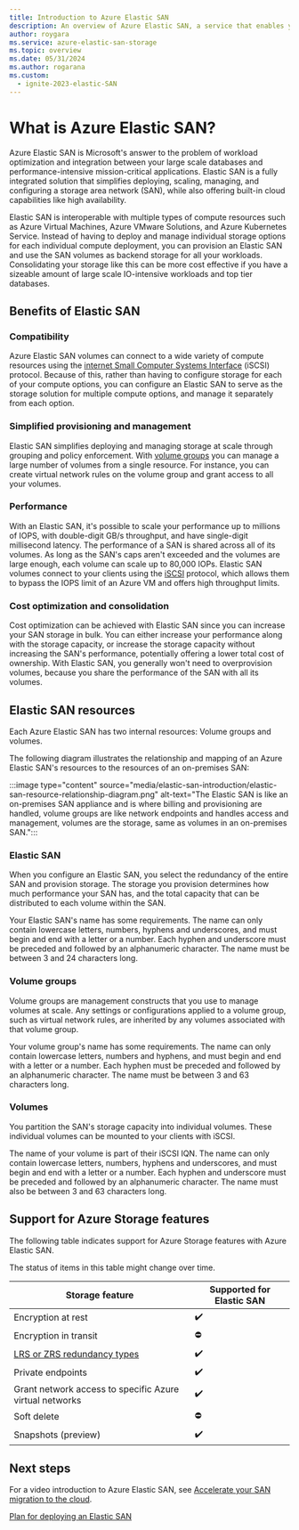 ```yaml
---
title: Introduction to Azure Elastic SAN
description: An overview of Azure Elastic SAN, a service that enables you to create a virtual SAN to act as the storage for multiple compute options.
author: roygara
ms.service: azure-elastic-san-storage
ms.topic: overview
ms.date: 05/31/2024
ms.author: rogarana
ms.custom:
  - ignite-2023-elastic-SAN
---
```


# What is Azure Elastic SAN?

Azure Elastic SAN is Microsoft's answer to the problem of workload optimization and integration between your large scale databases and performance-intensive mission-critical applications. Elastic SAN is a fully integrated solution that simplifies deploying, scaling, managing, and configuring a storage area network (SAN), while also offering built-in cloud capabilities like high availability.

Elastic SAN is interoperable with multiple types of compute resources such as Azure Virtual Machines, Azure VMware Solutions, and Azure Kubernetes Service. Instead of having to deploy and manage individual storage options for each individual compute deployment, you can provision an Elastic SAN and use the SAN volumes as backend storage for all your workloads. Consolidating your storage like this can be more cost effective if you have a sizeable amount of large scale IO-intensive workloads and top tier databases.

## Benefits of Elastic SAN

### Compatibility

Azure Elastic SAN volumes can connect to a wide variety of compute resources using the [internet Small Computer Systems Interface](https://en.wikipedia.org/wiki/ISCSI) (iSCSI) protocol. Because of this, rather than having to configure storage for each of your compute options, you can configure an Elastic SAN to serve as the storage solution for multiple compute options, and manage it separately from each option.

### Simplified provisioning and management

Elastic SAN simplifies deploying and managing storage at scale through grouping and policy enforcement. With [volume groups](#volume-groups) you can manage a large number of volumes from a single resource. For instance, you can create virtual network rules on the volume group and grant access to all your volumes.

### Performance

With an Elastic SAN, it's possible to scale your performance up to millions of IOPS, with double-digit GB/s throughput, and have single-digit millisecond latency. The performance of a SAN is shared across all of its volumes. As long as the SAN's caps aren't exceeded and the volumes are large enough, each volume can scale up to 80,000 IOPs. Elastic SAN volumes connect to your clients using the [iSCSI](https://en.wikipedia.org/wiki/ISCSI) protocol, which allows them to bypass the IOPS limit of an Azure VM and offers high throughput limits.

### Cost optimization and consolidation

Cost optimization can be achieved with Elastic SAN since you can increase your SAN storage in bulk. You can either increase your performance along with the storage capacity, or increase the storage capacity without increasing the SAN's performance, potentially offering a lower total cost of ownership. With Elastic SAN, you generally won't need to overprovision volumes, because you share the performance of the SAN with all its volumes.

## Elastic SAN resources

Each Azure Elastic SAN has two internal resources: Volume groups and volumes.

The following diagram illustrates the relationship and mapping of an Azure Elastic SAN's resources to the resources of an on-premises SAN:

:::image type="content" source="media/elastic-san-introduction/elastic-san-resource-relationship-diagram.png" alt-text="The Elastic SAN is like an on-premises SAN appliance and is where billing and provisioning are handled, volume groups are like network endpoints and handles access and management, volumes are the storage, same as volumes in an on-premises SAN.":::

### Elastic SAN

When you configure an Elastic SAN, you select the redundancy of the entire SAN and provision storage. The storage you provision determines how much performance your SAN has, and the total capacity that can be distributed to each volume within the SAN.

Your Elastic SAN's name has some requirements. The name can only contain lowercase letters, numbers, hyphens and underscores, and must begin and end with a letter or a number. Each hyphen and underscore must be preceded and followed by an alphanumeric character. The name must be between 3 and 24 characters long.

### Volume groups 

Volume groups are management constructs that you use to manage volumes at scale. Any settings or configurations applied to a volume group, such as virtual network rules, are inherited by any volumes associated with that volume group.

Your volume group's name has some requirements. The name can only contain lowercase letters, numbers and hyphens, and must begin and end with a letter or a number. Each hyphen must be preceded and followed by an alphanumeric character. The name must be between 3 and 63 characters long.

### Volumes

You partition the SAN's storage capacity into individual volumes. These individual volumes can be mounted to your clients with iSCSI.

The name of your volume is part of their iSCSI IQN. The name can only contain lowercase letters, numbers, hyphens and underscores, and must begin and end with a letter or a number. Each hyphen and underscore must be preceded and followed by an alphanumeric character. The name must also be between 3 and 63 characters long.

## Support for Azure Storage features

The following table indicates support for Azure Storage features with Azure Elastic SAN.

The status of items in this table might change over time.

| Storage feature | Supported for Elastic SAN |
|-----------------|---------|
| Encryption at rest|	✔️ |
| Encryption in transit| ⛔ |
| [LRS or ZRS redundancy types](elastic-san-planning.md#redundancy)|	✔️ |
| Private endpoints |	✔️ |
| Grant network access to specific Azure virtual networks|  ✔️  |
| Soft delete | ⛔  |
| Snapshots (preview) | ✔️ |

## Next steps

For a video introduction to Azure Elastic SAN, see [Accelerate your SAN migration to the cloud](/shows/inside-azure-for-it/accelerate-your-san-migration-to-the-cloud).

[Plan for deploying an Elastic SAN](elastic-san-planning.md)
